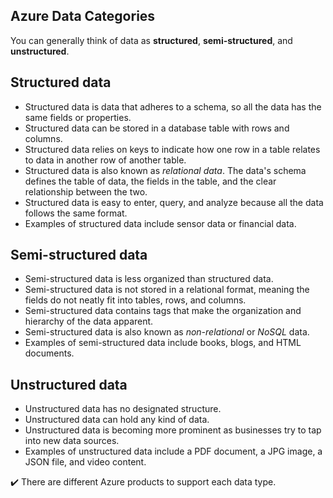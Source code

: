 ## Azure Data Categories

You can generally think of data as **structured**, **semi-structured**, and **unstructured**. 

## Structured data

+ Structured data is data that adheres to a schema, so all the data has the same fields or properties. 
+ Structured data can be stored in a database table with rows and columns. 
+ Structured data relies on keys to indicate how one row in a table relates to data in another row of another table. 
+ Structured data is also known as *relational data*. The data's schema defines the table of data, the fields in the table, and the clear relationship between the two. 
+ Structured data is easy to enter, query, and analyze because all the data follows the same format. 
+ Examples of structured data include sensor data or financial data.

## Semi-structured data

+ Semi-structured data is less organized than structured data.
+ Semi-structured data is not stored in a relational format, meaning the fields do not neatly fit into tables, rows, and columns. 
+ Semi-structured data contains tags that make the organization and hierarchy of the data apparent. 
+ Semi-structured data is also known as *non-relational* or *NoSQL* data.
+ Examples of semi-structured data include books, blogs, and HTML documents.

## Unstructured data

+ Unstructured data has no designated structure.
+ Unstructured data can hold any kind of data.
+ Unstructured data is becoming more prominent as businesses try to tap into new data sources.
+ Examples of unstructured data include a PDF document, a JPG image, a JSON file, and video content.

✔️ There are different Azure products to support each data type.
